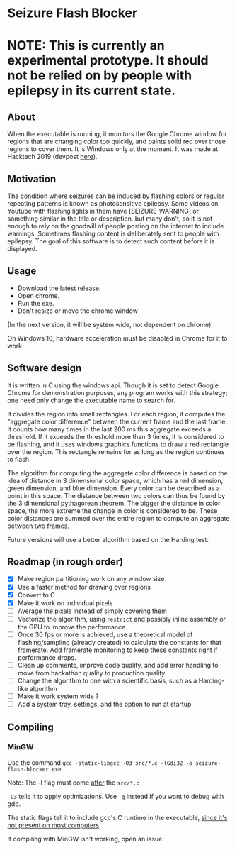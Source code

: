 # Seizure Flash Blocker

# NOTE: This is currently an experimental prototype. It should not be relied on by people with epilepsy in its current state.

## About
When the executable is running, it monitors the Google Chrome window for regions that are changing color too quickly, and paints solid red over those regions to cover them. It is Windows only at the moment. It was made at Hacktech 2019 (devpost [here](https://devpost.com/software/seizure-flash-blocker)).

## Motivation
The condition where seizures can be induced by flashing colors or regular repeating patterns is known as photosensitive epilepsy. Some videos on Youtube with flashing lights in them have [SEIZURE-WARNING] or something similar in the title or description, but many don't, so it is not enough to rely on the goodwill of people posting on the internet to include warnings. Sometimes flashing content is deliberately sent to people with epilepsy. The goal of this software is to detect such content before it is displayed.

## Usage
 - Download the latest release.
 - Open chrome.
 - Run the exe.
 - Don't resize or move the chrome window

(In the next version, it will be system wide, not dependent on chrome)

On Windows 10, hardware acceleration must be disabled in Chrome for it to work.


## Software design
It is written in C using the windows api. Though it is set to detect Google Chrome for demonstration purposes, any program works with this strategy; one need only change the executable name to search for.

It divides the region into small rectangles. For each region, it computes the "aggregate color difference" between the current frame and the last frame. It counts how many times in the last 200 ms this aggregate exceeds a threshold. If it exceeds the threshold more than 3 times, it is considered to be flashing, and it uses windows graphics functions to draw a red rectangle over the region. This rectangle remains for as long as the region continues to flash.

The algorithm for computing the aggregate color difference is based on the idea of distance in 3 dimensional color space, which has a red dimension, green dimension, and blue dimension. Every color can be described as a point in this space. The distance between two colors can thus be found by the 3 dimensional pythagorean theorem. The bigger the distance in color space, the more extreme the change in color is considered to be. These color distances are summed over the entire region to compute an aggregate between two frames.

Future versions will use a better algorithm based on the Harding test.

## Roadmap (in rough order)

- [x] Make region partitioning work on any window size
- [x] Use a faster method for drawing over regions
- [x] Convert to C
- [x] Make it work on individual pixels
- [ ] Average the pixels instead of simply covering them
- [ ] Vectorize the algorithm, using `restrict` and possibly inline assembly or the GPU to improve the performance
- [ ] Once 30 fps or more is achieved, use a theoretical model of flashing/sampling (already created) to calculate the constants for that framerate. Add framerate monitoring to keep these constants right if performance drops.
- [ ] Clean up comments, improve code quality, and add error handling to move from hackathon quality to production quality
- [ ] Change the algorithm to one with a scientific basis, such as a Harding-like algorithm
- [ ] Make it work system wide ?
- [ ] Add a system tray, settings, and the option to run at startup

## Compiling

### MinGW
Use the command `gcc -static-libgcc -O3 src/*.c -lGdi32 -o seizure-flash-blocker.exe`

Note: The -l flag must come [after](http://www.mingw.org/wiki/specify_the_libraries_for_the_linker_to_use) the `src/*.c`

`-O3` tells it to apply optimizations. Use `-g` instead if you want to debug with gdb.

The static flags tell it to include gcc's C runtime in the executable, [since it's not present on most computers](https://stackoverflow.com/questions/4702732/the-program-cant-start-because-libgcc-s-dw2-1-dll-is-missing).

If compiling with MinGW isn't working, open an issue.
